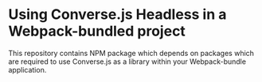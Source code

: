 # Using Converse.js Headless in a Webpack-bundled project

This repository contains NPM package which depends on packages which are required to use Converse.js as a library within your Webpack-bundle application.
